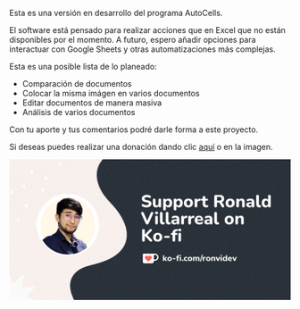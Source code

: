 Esta es una versión en desarrollo del programa AutoCells.

El software está pensado para realizar acciones que en Excel que no están disponibles por el momento. A futuro, espero añadir opciones para interactuar con Google Sheets y otras automatizaciones más complejas.

Esta es una posible lista de lo planeado:
- Comparación de documentos
- Colocar la misma imágen en varios documentos
- Editar documentos de manera masiva
- Análisis de varios documentos

Con tu aporte y tus comentarios podré darle forma a este proyecto.

Si deseas puedes realizar una donación dando clic [aquí](https://ko-fi.com/ronvidev) o en la imagen.

![kofi-tip](kofi-tip.png)